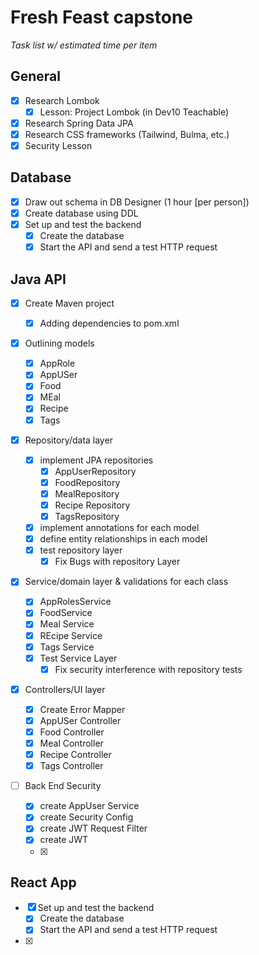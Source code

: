# Fresh Feast capstone

_Task list w/ estimated time per item_

## General

- [x] Research Lombok
  - [x] Lesson: Project Lombok (in Dev10 Teachable)
- [x] Research Spring Data JPA
- [x] Research CSS frameworks (Tailwind, Bulma, etc.)
- [x] Security Lesson

## Database

- [x] Draw out schema in DB Designer (1 hour [per person])
- [x] Create database using DDL
- [x] Set up and test the backend
  - [x] Create the database
  - [x] Start the API and send a test HTTP request

## Java API

- [x] Create Maven project
  - [x] Adding dependencies to pom.xml
- [x] Outlining models
  - [x] AppRole
  - [x] AppUSer
  - [x] Food
  - [x] MEal
  - [x] Recipe
  - [x] Tags
- [x] Repository/data layer
  - [x] implement JPA repositories
    - [x] AppUserRepository
    - [x] FoodRepository
    - [x] MealRepository
    - [x] Recipe Repository
    - [x] TagsRepository
  - [x] implement annotations for each model
  - [x] define entity relationships in each model
  - [x] test repository layer
    - [x] Fix Bugs with repository Layer
- [x] Service/domain layer & validations for each class

  - [x] AppRolesService
  - [x] FoodService
  - [x] Meal Service
  - [x] REcipe Service
  - [x] Tags Service
  - [x] Test Service Layer
    - [x] Fix security interference with repository tests

- [x] Controllers/UI layer
  - [x] Create Error Mapper
  - [x] AppUSer Controller
  - [x] Food Controller
  - [x] Meal Controller
  - [x] Recipe Controller
  - [x] Tags Controller
- [ ] Back End Security
  - [x] create AppUser Service
  - [x] create Security Config
  - [x] create JWT Request Filter
  - [x] create JWT
  - [x]

## React App

- [x] Set up and test the backend
  - [x] Create the database
  - [x] Start the API and send a test HTTP request
- [x]
